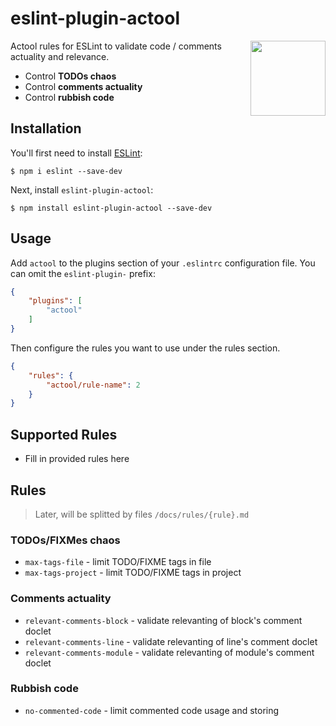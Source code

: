 # eslint-plugin-actool

<!-- TODO: add badges -->

<img src="https://avatars2.githubusercontent.com/u/74495859?s=200&v=4" height="120" align="right">

Actool rules for ESLint to validate code / comments actuality and relevance.

- Control **TODOs chaos**
- Control **comments actuality**
- Control **rubbish code**

<!-- TODO [**Propose or contribute a new rule ➡**](.github/contributing.md) -->

## Installation

You'll first need to install [ESLint](http://eslint.org):

```
$ npm i eslint --save-dev
```

Next, install `eslint-plugin-actool`:

```
$ npm install eslint-plugin-actool --save-dev
```


## Usage

Add `actool` to the plugins section of your `.eslintrc` configuration file. You can omit the `eslint-plugin-` prefix:

```json
{
    "plugins": [
        "actool"
    ]
}
```


Then configure the rules you want to use under the rules section.

```json
{
    "rules": {
        "actool/rule-name": 2
    }
}
```

## Supported Rules

* Fill in provided rules here


## Rules

> Later, will be splitted by files `/docs/rules/{rule}.md`

### TODOs/FIXMes chaos
- `max-tags-file` - limit TODO/FIXME tags in file
- `max-tags-project` - limit TODO/FIXME tags in project
   
### Comments actuality
- `relevant-comments-block` - validate relevanting of block's comment doclet
- `relevant-comments-line` - validate relevanting of line's comment doclet
- `relevant-comments-module` - validate relevanting of module's comment doclet

### Rubbish code
- `no-commented-code` - limit commented code usage and storing




